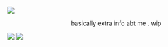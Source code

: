 ![](https://files.catbox.moe/ny1t9v.PNG) </br>
<p align="center"> 
basically extra info abt me . wip </br> 
</p> 


![](https://files.catbox.moe/mlmsaz.PNG)
<img src="https://komarev.com/ghpvc/?username=tonightyouaremine&style=pixel" />
</p>
